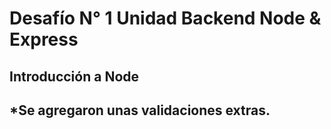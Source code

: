 
# Desafío N° 1 Unidad Backend Node & Express
## Introducción a Node

## *Se agregaron unas validaciones extras. 





